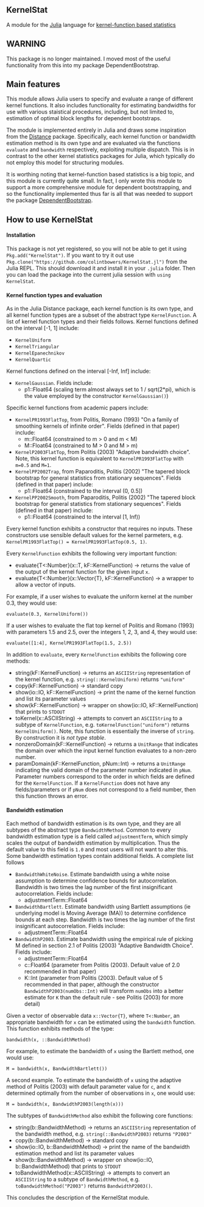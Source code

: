 ## KernelStat

A module for the [Julia](http://julialang.org/) language for [kernel-function based statistics](http://en.wikipedia.org/wiki/Kernel_%28statistics%29)


## WARNING

This package is no longer maintained. I moved most of the useful functionality from this into my package DependentBootstrap.

## Main features

This module allows Julia users to specify and evaluate a range of different kernel functions. It also includes functionality for estimating bandwidths for use with various staistical procedures, including, but not limited to, estimation of optimal block lengths for dependent bootstraps.


The module is implemented entirely in Julia and draws some inspiration from the [Distance](https://github.com/JuliaStats/Distance.jl) package. Specifically, each kernel function or bandwidth estimation method is its own type and are evaluated via the functions `evaluate` and `bandwidth` respectively, exploiting multiple dispatch. This is in contrast to the other kernel statistics packages for Julia, which typically do not employ this model for structuring modules.

It is worthing noting that kernel-function based statistics is a big topic, and this module is currently quite small. In fact, I only wrote this module to support a more comprehensive module for dependent bootstrapping, and so the functionality implemented thus far is all that was needed to support the package [DependentBootstrap](https://github.com/colintbowers/DependentBootstrap.jl).


## How to use KernelStat

#### Installation

This package is not yet registered, so you will not be able to get it using `Pkg.add("KernelStat")`. If you want to try it out use `Pkg.clone("https://github.com/colintbowers/KernelStat.jl")` from the Julia REPL. This should download it and install it in your `.julia` folder. Then you can load the package into the current julia session with `using KernelStat`.


#### Kernel function types and evaluation

As in the Julia Distance package, each kernel function is its own type, and all kernel function types are a subset of the abstract type `KernelFunction`. A list of kernel function types and their fields follows. Kernel functions defined on the interval [-1, 1] include:

* `KernelUniform`
* `KernelTriangular`
* `KernelEpanechnikov`
* `KernelQuartic`

Kernel functions defined on the interval [-Inf, Inf] include:

* `KernelGaussian`. Fields include:
  * p1::Float64 (scaling term almost always set to 1 / sqrt(2*pi), which is the value employed by the constructor `KernelGaussian()`)

Specific kernel functions from academic papers include:

* `KernelPR1993FlatTop`, from Politis, Romano (1993) "On a family of smoothing kernels of infinite order". Fields (defined in that paper) include:
  * m::Float64 (constrained to m > 0 and m < M)
  * M::Float64 (constrained to M > 0 and M > m)
* `KernelP2003FlatTop`, from Politis (2003) "Adaptive bandwidth choice". Note, this kernel function is equivalent to `KernelPR1993FlatTop` with `m=0.5` and `M=1`.
* `KernelPP2002Trap`, from Paparoditis, Politis (2002) "The tapered block bootstrap for general statistics from stationary sequences". Fields (defined in that paper) include:
  * p1::Float64 (constrained to the interval (0, 0.5])
* `KernelPP2002Smooth`, from Paparoditis, Politis (2002) "The tapered block bootstrap for general statistics from stationary sequences". Fields (defined in that paper) include:
  * p1::Float64 (constrained to the interval [1, Inf))

Every kernel function exhibits a constructor that requires no inputs. These constructors use sensible default values for the kernel parmeters, e.g. `KernelPR1993FlatTop() = KernelPR1993FlatTop(0.5, 1)`.

Every `KernelFunction` exhibits the following very important function:

* evaluate{T<:Number}(x::T, kF::KernelFunction) -> returns the value of the output of the kernel function for the given input `x`.
* evaluate{T<:Number}(x::Vector{T}, kF::KernelFunction) -> a wrapper to allow a vector of inputs.

For example, if a user wishes to evaluate the uniform kernel at the number 0.3, they would use:

    evaluate(0.3, KernelUniform())

If a user wishes to evaluate the flat top kernel of Politis and Romano (1993) with parameters 1.5 and 2.5, over the integers 1, 2, 3, and 4, they would use:

    evaluate([1:4], KernelPR1993FlatTop(1.5, 2.5))

In addition to `evaluate`, every `KernelFunction` exhibits the following core methods:

* string(kF::KernelFunction) -> returns an `ASCIIString` representation of the kernel function, e.g. `string(::KernelUniform)` returns `"uniform"`
* copy(kF::KernelFunction) -> standard copy
* show(io::IO, kF::KernelFunction) -> print the name of the kernel function and list its parameter values
* show(kF::KernelFunction) -> wrapper on show(io::IO, kF::KernelFunction) that prints to `STDOUT`
* toKernel(x::ASCIIString) -> attempts to convert an `ASCIIString` to a subtype of `KernelFunction`, e.g. `toKernelFunction("uniform")` returns `KernelUniform()`. Note, this function is essentially the inverse of `string`. By construction it is *not type stable*.
* nonzeroDomain(kF::KernelFunction) -> returns a `UnitRange` that indicates the domain over which the input kernel function evaluates to a non-zero number.
* paramDomain(kF::KernelFunction, pNum::Int) -> returns a `UnitRange` indicating the valid domain of the parameter number indicated in `pNum`. Parameter numbers correspond to the order in which fields are defined for the `KernelFunction`. If a `KernelFunction` does not have any fields/parameters or if `pNum` does not correspond to a field number, then this function throws an error.


#### Bandwidth estimation

Each method of bandwidth estimation is its own type, and they are all subtypes of the abstract type `BandwidthMethod`. Common to every bandwidth estimation type is a field called `adjustmentTerm`, which simply scales the output of bandwidth estimation by multiplication. Thus the default value to this field is `1.0` and most users will not want to alter this. Some bandwidth estimation types contain additional fields. A complete list follows

* `BandwidthWhiteNoise`. Estimate bandwidth using a white noise assumption to determine confidence bounds for autocorrelation. Bandwidth is two times the lag number of the first insignificant autocorrelation. Fields include:
  * adjustmentTerm::Float64
* `BandwidthBartlett`. Estimate bandwidth using Bartlett assumptions (ie underlying model is Moving Average (MA)) to determine confidence bounds at each step. Bandwidth is two times the lag number of the first insignificant autocorrelation. Fields include:
  * adjustmentTerm::Float64
* `BandwidthP2003`. Estimate bandwidth using the empirical rule of picking M defined in section 2.1 of Politis (2003) "Adaptive Bandwidth Choice". Fields include:
  * adjustmentTerm::Float64
  * c::Float64 (parameter from Politis (2003). Default value of 2.0 recommended in that paper)
  * K::Int (parameter from Politis (2003). Default value of 5 recommended in that paper, although the constructor `BandwidthP2003(numObs::Int)` will transform `numObs` into a better estimate for `K` than the default rule - see Politis (2003) for more detail)

Given a vector of observable data `x::Vector{T}`, where `T<:Number`, an appropriate bandwidth for `x` can be estimated using the `bandwidth` function. This function exhibits methods of the type:

    bandwidth(x, ::BandwidthMethod)

For example, to estimate the bandwidth of `x` using the Bartlett method, one would use:

    M = bandwidth(x, BandwidthBartlett())

A second example. To estimate the bandwidth of `x` using the adaptive method of Politis (2003) with default parameter value for `c`, and `K` determined optimally from the number of observations in `x`, one would use:

    M = bandwidth(x, BandwidthP2003(length(x)))

The subtypes of `BandwidthMethod` also exhibit the following core functions:

* string(b::BandwidthMethod) -> returns an `ASCIIString` representation of the bandwidth method, e.g. `string(::BandwidthP2003)` returns `"P2003"`
* copy(b::BandwidthMethod) -> standard copy
* show(io::IO, b::BandwidthMethod) -> print the name of the bandwidth estimation method and list its parameter values
* show(b::BandwidthMethod) -> wrapper on show(io::IO, b::BandwidthMethod) that prints to `STDOUT`
* toBandwidthMethod(x::ASCIIString) -> attempts to convert an `ASCIIString` to a subtype of `BandwidthMethod`, e.g. `toBandwidthMethod("P2003")` returns `BandwidthP2003()`.

This concludes the description of the KernelStat module.


